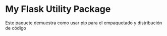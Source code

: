 # My Flask Utility Package

Este paquete demuestra como usar pip para el empaquetado y distribución de código